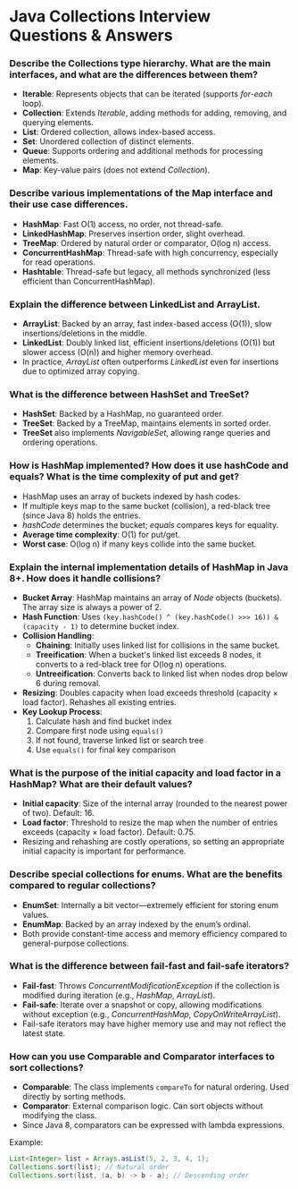 # Java Collections Interview Questions & Answers

### Describe the Collections type hierarchy. What are the main interfaces, and what are the differences between them?

- **Iterable**: Represents objects that can be iterated (supports _for-each_ loop).
- **Collection**: Extends _Iterable_, adding methods for adding, removing, and querying elements.
- **List**: Ordered collection, allows index-based access.
- **Set**: Unordered collection of distinct elements.
- **Queue**: Supports ordering and additional methods for processing elements.
- **Map**: Key-value pairs (does not extend _Collection_).

### Describe various implementations of the Map interface and their use case differences.

- **HashMap**: Fast O(1) access, no order, not thread-safe.
- **LinkedHashMap**: Preserves insertion order, slight overhead.
- **TreeMap**: Ordered by natural order or comparator, O(log n) access.
- **ConcurrentHashMap**: Thread-safe with high concurrency, especially for read operations.
- **Hashtable**: Thread-safe but legacy, all methods synchronized (less efficient than ConcurrentHashMap).

### Explain the difference between LinkedList and ArrayList.

- **ArrayList**: Backed by an array, fast index-based access (O(1)), slow insertions/deletions in the middle.
- **LinkedList**: Doubly linked list, efficient insertions/deletions (O(1)) but slower access (O(n)) and higher memory overhead.
- In practice, _ArrayList_ often outperforms _LinkedList_ even for insertions due to optimized array copying.

### What is the difference between HashSet and TreeSet?

- **HashSet**: Backed by a HashMap, no guaranteed order.
- **TreeSet**: Backed by a TreeMap, maintains elements in sorted order.
- **TreeSet** also implements _NavigableSet_, allowing range queries and ordering operations.

### How is HashMap implemented? How does it use hashCode and equals? What is the time complexity of put and get?

- HashMap uses an array of buckets indexed by hash codes.
- If multiple keys map to the same bucket (collision), a red-black tree (since Java 8) holds the entries.
- _hashCode_ determines the bucket; _equals_ compares keys for equality.
- **Average time complexity**: O(1) for put/get.
- **Worst case**: O(log n) if many keys collide into the same bucket.

### Explain the internal implementation details of HashMap in Java 8+. How does it handle collisions?

- **Bucket Array**: HashMap maintains an array of _Node_ objects (buckets). The array size is always a power of 2.
- **Hash Function**: Uses `(key.hashCode() ^ (key.hashCode() >>> 16)) & (capacity - 1)` to determine bucket index.
- **Collision Handling**:
  - **Chaining**: Initially uses linked list for collisions in the same bucket.
  - **Treeification**: When a bucket's linked list exceeds 8 nodes, it converts to a red-black tree for O(log n) operations.
  - **Untreeification**: Converts back to linked list when nodes drop below 6 during removal.
- **Resizing**: Doubles capacity when load exceeds threshold (capacity × load factor). Rehashes all existing entries.
- **Key Lookup Process**:
  1. Calculate hash and find bucket index
  2. Compare first node using `equals()`
  3. If not found, traverse linked list or search tree
  4. Use `equals()` for final key comparison

### What is the purpose of the initial capacity and load factor in a HashMap? What are their default values?

- **Initial capacity**: Size of the internal array (rounded to the nearest power of two). Default: 16.
- **Load factor**: Threshold to resize the map when the number of entries exceeds (capacity × load factor). Default: 0.75.
- Resizing and rehashing are costly operations, so setting an appropriate initial capacity is important for performance.

### Describe special collections for enums. What are the benefits compared to regular collections?

- **EnumSet**: Internally a bit vector—extremely efficient for storing enum values.
- **EnumMap**: Backed by an array indexed by the enum’s ordinal.
- Both provide constant-time access and memory efficiency compared to general-purpose collections.

### What is the difference between fail-fast and fail-safe iterators?

- **Fail-fast**: Throws _ConcurrentModificationException_ if the collection is modified during iteration (e.g., _HashMap_, _ArrayList_).
- **Fail-safe**: Iterate over a snapshot or copy, allowing modifications without exception (e.g., _ConcurrentHashMap_, _CopyOnWriteArrayList_).
- Fail-safe iterators may have higher memory use and may not reflect the latest state.

### How can you use Comparable and Comparator interfaces to sort collections?

- **Comparable**: The class implements `compareTo` for natural ordering. Used directly by sorting methods.
- **Comparator**: External comparison logic. Can sort objects without modifying the class.
- Since Java 8, comparators can be expressed with lambda expressions.

Example:

```java
List<Integer> list = Arrays.asList(5, 2, 3, 4, 1);
Collections.sort(list); // Natural order
Collections.sort(list, (a, b) -> b - a); // Descending order
```
